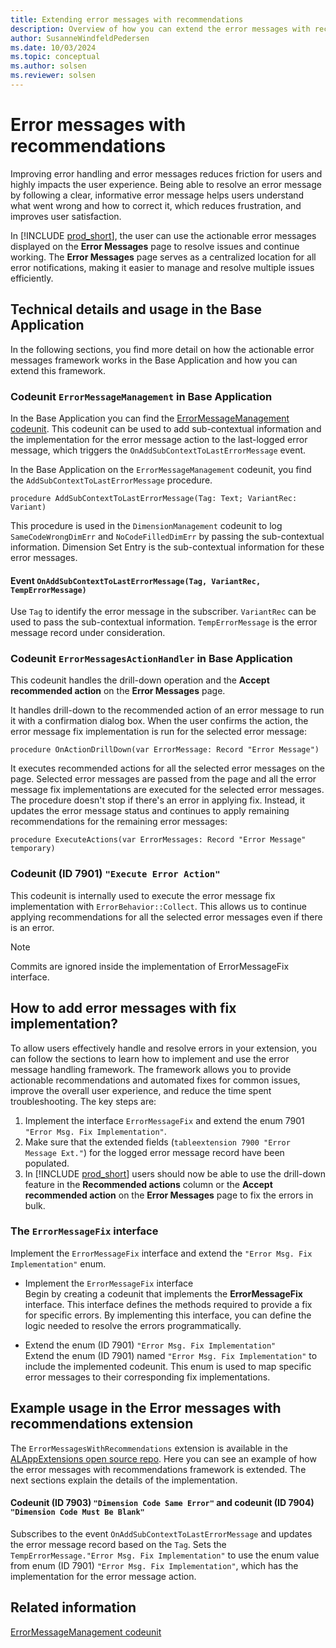 ```yaml
---
title: Extending error messages with recommendations
description: Overview of how you can extend the error messages with recommendations framework to reduce friction for users of Business Central.
author: SusanneWindfeldPedersen
ms.date: 10/03/2024
ms.topic: conceptual
ms.author: solsen
ms.reviewer: solsen
---
```


# Error messages with recommendations

Improving error handling and error messages reduces friction for users and highly impacts the user experience. Being able to resolve an error message by following a clear, informative error message helps users understand what went wrong and how to correct it, which reduces frustration, and improves user satisfaction.

In [!INCLUDE [prod_short](includes/prod_short.md)], the user can use the actionable error messages displayed on the **Error Messages** page to resolve issues and continue working. The **Error Messages** page serves as a centralized location for all error notifications, making it easier to manage and resolve multiple issues efficiently.

## Technical details and usage in the Base Application

In the following sections, you find more detail on how the actionable error messages framework works in the Base Application and how you can extend this framework.

### Codeunit `ErrorMessageManagement` in Base Application

In the Base Application you can find the [ErrorMessageManagement codeunit](/dynamics365/business-central/application/base-application/codeunit/system.utilities.error-message-management). This codeunit can be used to add sub-contextual information and the implementation for the error message action to the last-logged error message, which triggers the `OnAddSubContextToLastErrorMessage` event. 

In the Base Application on the `ErrorMessageManagement` codeunit, you find the `AddSubContextToLastErrorMessage` procedure.

```al
procedure AddSubContextToLastErrorMessage(Tag: Text; VariantRec: Variant)
```

This procedure is used in the `DimensionManagement` codeunit to log `SameCodeWrongDimErr` and `NoCodeFilledDimErr` by passing the sub-contextual information. Dimension Set Entry is the sub-contextual information for these error messages.

#### Event `OnAddSubContextToLastErrorMessage(Tag, VariantRec, TempErrorMessage)`

Use `Tag` to identify the error message in the subscriber. `VariantRec` can be used to pass the sub-contextual information. `TempErrorMessage` is the error message record under consideration.

### Codeunit `ErrorMessagesActionHandler` in Base Application

This codeunit handles the drill-down operation and the **Accept recommended action** on the **Error Messages** page.

It handles drill-down to the recommended action of an error message to run it with a confirmation dialog box. When the user confirms the action, the error message fix implementation is run for the selected error message:

```al
procedure OnActionDrillDown(var ErrorMessage: Record "Error Message")
```

It executes recommended actions for all the selected error messages on the page. Selected error messages are passed from the page and all the error message fix implementations are executed for the selected error messages. The procedure doesn't stop if there's an error in applying fix. Instead, it updates the error message status and continues to apply remaining recommendations for the remaining error messages:

```al
procedure ExecuteActions(var ErrorMessages: Record "Error Message" temporary)
```

### Codeunit (ID 7901) `"Execute Error Action"`

This codeunit is internally used to execute the error message fix implementation with `ErrorBehavior::Collect`. This allows us to continue applying recommendations for all the selected error messages even if there is an error.

> [!NOTE]
> Commits are ignored inside the implementation of ErrorMessageFix interface.

## How to add error messages with fix implementation?

To allow users effectively handle and resolve errors in your extension, you can follow the sections to learn how to implement and use the error message handling framework. The framework allows you to provide actionable recommendations and automated fixes for common issues, improve the overall user experience, and reduce the time spent troubleshooting. The key steps are:

1. Implement the interface `ErrorMessageFix` and extend the enum 7901 `"Error Msg. Fix Implementation"`.
2. Make sure that the extended fields (`tableextension 7900 "Error Message Ext."`) for the logged error message record have been populated.
3. In [!INCLUDE [prod_short](includes/prod_short.md)] users should now be able to use the drill-down feature in the **Recommended actions** column or the **Accept recommended action** on the **Error Messages** page to fix the errors in bulk.

### The `ErrorMessageFix` interface

Implement the `ErrorMessageFix` interface and extend the `"Error Msg. Fix Implementation"` enum.

- Implement the `ErrorMessageFix` interface  
  Begin by creating a codeunit that implements the **ErrorMessageFix** interface. This interface defines the methods required to provide a fix for specific errors. By implementing this interface, you can define the logic needed to resolve the errors programmatically.

- Extend the enum (ID 7901) `"Error Msg. Fix Implementation"`  
  Extend the enum (ID 7901) named `"Error Msg. Fix Implementation"` to include the implemented codeunit. This enum is used to map specific error messages to their corresponding fix implementations.


## Example usage in the **Error messages with recommendations** extension

The `ErrorMessagesWithRecommendations` extension is available in the [ALAppExtensions open source repo](https://github.com/microsoft/ALAppExtensions/tree/main/Apps/W1/ErrorMessagesWithRecommendations). Here you can see an example of how the error messages with recommendations framework is extended. The next sections explain the details of the implementation.

#### Codeunit (ID 7903) `"Dimension Code Same Error"` and codeunit (ID 7904) `"Dimension Code Must Be Blank"`

Subscribes to the event `OnAddSubContextToLastErrorMessage` and updates the error message record based on the `Tag`.
Sets the `TempErrorMessage."Error Msg. Fix Implementation"` to use the enum value from enum (ID 7901) `"Error Msg. Fix Implementation"`, which has the implementation for the error message action.

## Related information

[ErrorMessageManagement codeunit](/dynamics365/business-central/application/base-application/codeunit/system.utilities.error-message-management)